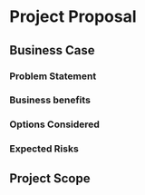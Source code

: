 # Project Proposal

## Business Case


### Problem Statement


### Business benefits


### Options Considered


### Expected Risks


## Project Scope
